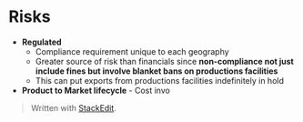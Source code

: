 # Risks
- **Regulated**
	- Compliance requirement unique to each geography
	- Greater source of risk than financials since **non-compliance not just include fines but involve blanket bans on productions facilities**
	- This can put exports from productions facilities indefinitely in hold
- **Product to Market lifecycle** - Cost invo


> Written with [StackEdit](https://stackedit.io/).
<!--stackedit_data:
eyJoaXN0b3J5IjpbLTEzMzU4MTc4NDUsLTQzNjYzMTI1Nl19
-->